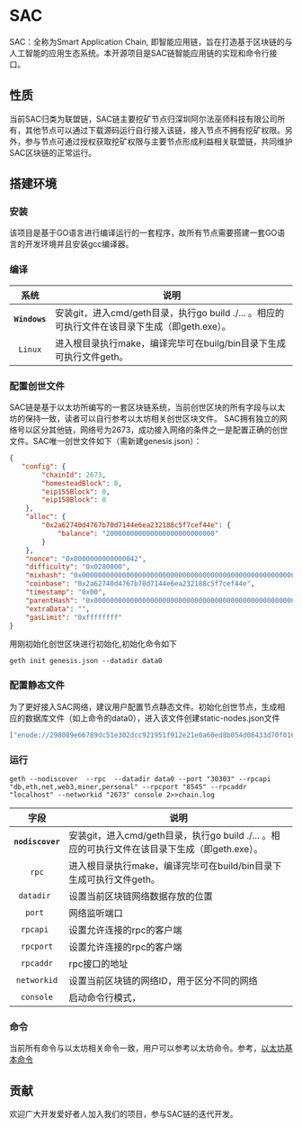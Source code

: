 # SAC 
SAC：全称为Smart Application Chain, 即智能应用链，旨在打造基于区块链的与人工智能的应用生态系统。本开源项目是SAC链智能应用链的实现和命令行接口。

## 性质
当前SAC归类为联盟链，SAC链主要挖矿节点归深圳阿尔法巫师科技有限公司所有，其他节点可以通过下载源码运行自行接入该链，接入节点不拥有挖矿权限。另外，参与节点可通过授权获取挖矿权限与主要节点形成利益相关联盟链，共同维护SAC区块链的正常运行。

## 搭建环境
### 安装
该项目是基于GO语言进行编译运行的一套程序，故所有节点需要搭建一套GO语言的开发环境并且安装gcc编译器。

### 编译
| 系统       |  说明        |
|:----------:|-------------|
| **`Windows`** |安装git，进入cmd/geth目录，执行go build ./... 。相应的可执行文件在该目录下生成（即geth.exe）。|
| `Linux` |进入根目录执行make，编译完毕可在builg/bin目录下生成可执行文件geth。|

### 配置创世文件
SAC链是基于以太坊所编写的一套区块链系统，当前创世区块的所有字段与以太坊的保持一致，读者可以自行参考以太坊相关创世区块文件。
SAC拥有独立的网络号以区分其他链，网络号为2673，成功接入网络的条件之一是配置正确的创世文件。SAC唯一创世文件如下（需新建genesis.json）：
```json
{
   "config": {
        "chainId": 2673,
        "homesteadBlock": 0,
        "eip155Block": 0,
        "eip158Block": 0
    },
    "alloc": {
        "0x2a62740d4767b70d7144e6ea232188c5f7cef44e": {
            "balance": "200000000000000000000000000"
        }
    },
    "nonce": "0x0000000000000042",
    "difficulty": "0x0280000",
    "mixhash": "0x0000000000000000000000000000000000000000000000000000000000000000",
    "coinbase": "0x2a62740d4767b70d7144e6ea232188c5f7cef44e",
    "timestamp": "0x00",
    "parentHash": "0x0000000000000000000000000000000000000000000000000000000000000000",
    "extraData": "",
    "gasLimit": "0xffffffff"
}
```

用刚初始化创世区块进行初始化,初始化命令如下
```
geth init genesis.json --datadir data0
```

### 配置静态文件
为了更好接入SAC网络，建议用户配置节点静态文件。初始化创世节点，生成相应的数据库文件（如上命令的data0），进入该文件创建static-nodes.json文件
```json
["enode://298089e66789dc51e302dcc921951f912e21e0a60ed8b054d08433d70f01670e9108a526a3a4905f0bb598c5c6d87956b17043d72ef3ce593f64224a08e0c4e1@112.74.43.58:30303?discport=0","enode://125aef2132619a846f2fd41a7aabd400cb78dfd02dc64ceb4b3176e5931d26fa8b46b8ce256aa4714c5d12fde041e3fb4ad6c3ea0233016990a3d4bdc015f4b6@120.79.36.94:30303?discport=0"]
```

### 运行
```
geth --nodiscover  --rpc  --datadir data0 --port "30303" --rpcapi "db,eth,net,web3,miner,personal" --rpcport "8545" --rpcaddr "localhost" --networkid "2673" console 2>>chain.log
```

| 字段       |  说明        |
|:----------:|-------------|
| **`nodiscover`** |安装git，进入cmd/geth目录，执行go build ./... 。相应的可执行文件在该目录下生成（即geth.exe）。|
| `rpc` |进入根目录执行make，编译完毕可在build/bin目录下生成可执行文件geth。
| `datadir `|设置当前区块链网络数据存放的位置|
| `port `|网络监听端口|
| `rpcapi `|设置允许连接的rpc的客户端|
| `rpcport`|设置允许连接的rpc的客户端|
| `rpcaddr`|rpc接口的地址 |
| `networkid`|设置当前区块链的网络ID，用于区分不同的网络|
| `console`|启动命令行模式，|

### 命令
当前所有命令与以太坊相关命令一致，用户可以参考以太坊命令。参考，[以太坊基本命令](https://blog.csdn.net/wo541075754/article/details/53073799)

## 贡献
欢迎广大开发爱好者人加入我们的项目，参与SAC链的迭代开发。












